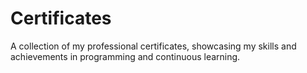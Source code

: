 # Certificates
A collection of my professional certificates, showcasing my skills and achievements in programming and continuous learning.
